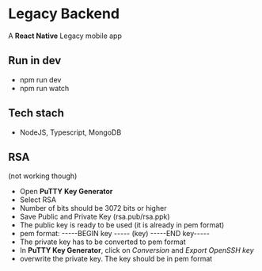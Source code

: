 # Legacy Backend

A **React Native** Legacy mobile app

## Run in dev

- npm run dev
- npm run watch

## Tech stach

- NodeJS, Typescript, MongoDB

## RSA

(not working though)

- Open **PuTTY Key Generator**
- Select RSA
- Number of bits should be 3072 bits or higher
- Save Public and Private Key (rsa.pub/rsa.ppk)
- The public key is ready to be used (it is already in pem format)
- pem format: -----BEGIN key ----- (key) -----END key-----
- The private key has to be converted to pem format
- In **PuTTY Key Generator**, click on _Conversion_ and _Export OpenSSH key_
- overwrite the private key. The key should be in pem format
